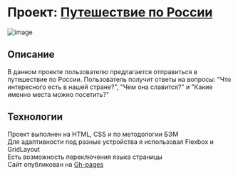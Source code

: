 # Проект: [Путешествие по России](https://isildurrr1.github.io/russian-travel/)

![image](./images/Fpcb9196nX.gif)
## Описание
В данном проекте пользователю предлагается отправиться в путешествие по России.
Пользователь получит ответы на вопросы: "Что интересного есть в нашей стране?", "Чем она славится?" и "Какие именно места можно посетить?"

## Технологии
Проект выполнен на HTML, CSS и по методологии БЭМ\
Для адаптивности под разные устройства я использовал Flexbox и GridLayout\
Есть возможность переключения языка страницы\
Сайт опубликован на [Gh-pages](https://isildurrr1.github.io/russian-travel/)

